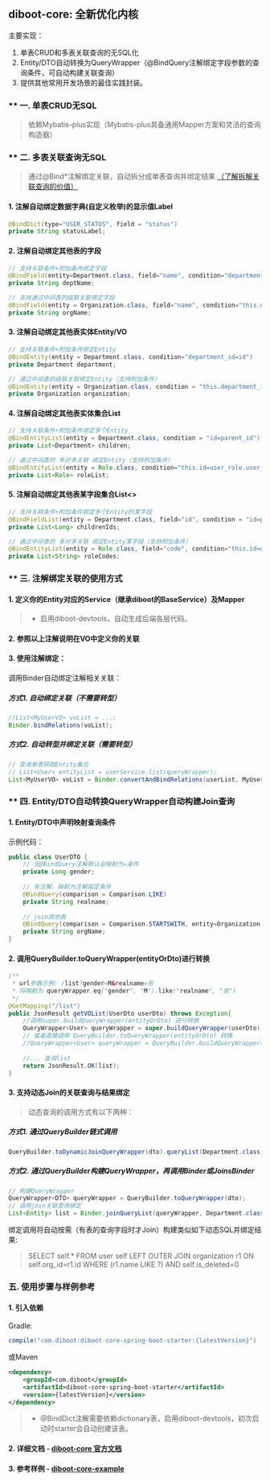 ## diboot-core: 全新优化内核
主要实现：
1. 单表CRUD和多表关联查询的无SQL化
2. Entity/DTO自动转换为QueryWrapper（@BindQuery注解绑定字段参数的查询条件，可自动构建关联查询）
3. 提供其他常用开发场景的最佳实践封装。

### ** 一. 单表CRUD无SQL
   > 依赖Mybatis-plus实现（Mybatis-plus具备通用Mapper方案和灵活的查询构造器）
### ** 二. 多表关联查询无SQL
   > 通过@Bind*注解绑定关联，自动拆分成单表查询并绑定结果
   [（了解拆解关联查询的价值）](https://www.kancloud.cn/ddupl/sql_optimize/1141077)
#### 1. 注解自动绑定数据字典(自定义枚举)的显示值Label
~~~java
@BindDict(type="USER_STATUS", field = "status")
private String statusLabel;
~~~  
#### 2. 注解自动绑定其他表的字段
~~~java
// 支持关联条件+附加条件绑定字段
@BindField(entity=Department.class, field="name", condition="department_id=id AND parent_id>=0")
private String deptName;

// 支持通过中间表的级联关联绑定字段
@BindField(entity = Organization.class, field="name", condition="this.department_id=department.id AND department.org_id=id")
private String orgName;
~~~
#### 3. 注解自动绑定其他表实体Entity/VO
~~~java
// 支持关联条件+附加条件绑定Entity
@BindEntity(entity = Department.class, condition="department_id=id")
private Department department;

// 通过中间表的级联关联绑定Entity（支持附加条件）
@BindEntity(entity = Organization.class, condition = "this.department_id=department.id AND department.org_id=id AND department.deleted=0")
private Organization organization;
~~~
#### 4. 注解自动绑定其他表实体集合List<Entity>
~~~java
// 支持关联条件+附加条件绑定多个Entity
@BindEntityList(entity = Department.class, condition = "id=parent_id")
private List<Department> children;

// 通过中间表的 多对多关联 绑定Entity（支持附加条件）
@BindEntityList(entity = Role.class, condition="this.id=user_role.user_id AND user_role.role_id=id")
private List<Role> roleList;
~~~
#### 5. 注解自动绑定其他表某字段集合List<>
~~~java
// 支持关联条件+附加条件绑定多个Entity的某字段
@BindFieldList(entity = Department.class, field="id", condition = "id=parent_id")
private List<Long> childrenIds;

// 通过中间表的 多对多关联 绑定Entity某字段（支持附加条件）
@BindEntityList(entity = Role.class, field="code", condition="this.id=user_role.user_id AND user_role.role_id=id")
private List<String> roleCodes;
~~~

### ** 三. 注解绑定关联的使用方式

#### 1. 定义你的Entity对应的Service（继承diboot的BaseService）及Mapper
> * 启用diboot-devtools，自动生成后端各层代码。
#### 2. 参照以上注解说明在VO中定义你的关联

#### 3. 使用注解绑定：
调用Binder自动绑定注解相关关联：
##### 方式1. 自动绑定关联（不需要转型）
~~~java
//List<MyUserVO> voList = ...; 
Binder.bindRelations(voList);
~~~
##### 方式2. 自动转型并绑定关联（需要转型）
~~~java
// 查询单表获取Entity集合
// List<User> entityList = userService.list(queryWrapper);
List<MyUserVO> voList = Binder.convertAndBindRelations(userList, MyUserVO.class);
~~~

### ** 四. Entity/DTO自动转换QueryWrapper自动构建Join查询
#### 1. Entity/DTO中声明映射查询条件
示例代码：
~~~java 
public class UserDTO {
    // 无@BindQuery注解默认会映射为=条件
    private Long gender;
    
    // 有注解，映射为注解指定条件
    @BindQuery(comparison = Comparison.LIKE)
    private String realname;
    
    // join其他表
    @BindQuery(comparison = Comparison.STARTSWITH, entity=Organization.class, field="name", condition="this.org_id=id")
    private String orgName;
}
~~~
#### 2. 调用QueryBuilder.toQueryWrapper(entityOrDto)进行转换
~~~java
/**
 * url参数示例: /list?gender=M&realname=张
 * 将映射为 queryWrapper.eq("gender", "M").like("realname", "张")
 */
@GetMapping("/list")
public JsonResult getVOList(UserDto userDto) throws Exception{
    //调用super.buildQueryWrapper(entityOrDto) 进行转换
    QueryWrapper<User> queryWrapper = super.buildQueryWrapper(userDto);
    // 或者直接调用 QueryBuilder.toQueryWrapper(entityOrDto) 转换
    //QueryWrapper<User> queryWrapper = QueryBuilder.buildQueryWrapper(userDto);
    
    //... 查询list
    return JsonResult.OK(list);
}
~~~

#### 3. 支持动态Join的关联查询与结果绑定
> 动态查询的调用方式有以下两种：
##### 方式1. 通过QueryBuilder链式调用
~~~java
QueryBuilder.toDynamicJoinQueryWrapper(dto).queryList(Department.class);
~~~
##### 方式2. 通过QueryBuilder构建QueryWrapper，再调用Binder或JoinsBinder
~~~java
// 构建QueryWrapper
QueryWrapper<DTO> queryWrapper = QueryBuilder.toQueryWrapper(dto);
// 调用join关联查询绑定
List<Entity> list = Binder.joinQueryList(queryWrapper, Department.class);
~~~

绑定调用将自动按需（有表的查询字段时才Join）构建类似如下动态SQL并绑定结果: 
> SELECT self.* FROM user self 
LEFT OUTER JOIN organization r1 ON self.org_id=r1.id 
WHERE (r1.name LIKE ?) AND self.is_deleted=0

### 五. 使用步骤与样例参考
#### 1. 引入依赖
Gradle:
~~~gradle
compile("com.diboot:diboot-core-spring-boot-starter:{latestVersion}")
~~~
或Maven
~~~xml
<dependency>
    <groupId>com.diboot</groupId>
    <artifactId>diboot-core-spring-boot-starter</artifactId>
    <version>{latestVersion}</version>
</dependency>
~~~
> * @BindDict注解需要依赖dictionary表，启用diboot-devtools，初次启动时starter会自动创建该表。

#### 2. 详细文档 - [diboot-core 官方文档](https://www.diboot.com/guide/diboot-core/%E5%AE%89%E8%A3%85.html)
#### 3. 参考样例 - [diboot-core-example](https://github.com/dibo-software/diboot-v2-example/tree/master/diboot-core-example)
